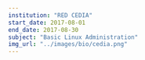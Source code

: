 ```yaml
---
institution: "RED CEDIA"
start_date: 2017-08-01
end_date: 2017-08-30
subject: "Basic Linux Administration"
img_url: "../images/bio/cedia.png"
---
```

